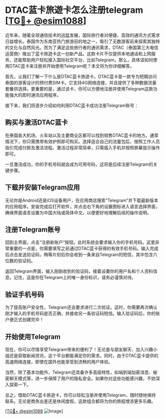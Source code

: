 # DTAC蓝卡旅遊卡怎么注册telegram [[TG💪+ @esim1088](https://t.me/s/esim1088)]

近年来，随着全球通信技术的迅猛发展，国际旅行者对便捷、高效的通讯方式需求日益增长。泰国作为东南亚热门旅游目的地之一，吸引了无数游客前来探索其独特的文化与自然风光。而为了满足这些旅行者的通讯需求，DTAC（泰国第三大电信运营商）推出了蓝卡旅遊卡这一创新产品。这款卡片不仅提供本地通话和上网服务，还能帮助用户轻松接入国际社交平台，比如Telegram。那么，具体该如何使用DTAC蓝卡来注册并开始使用Telegram呢？本文将为你详细解答。

首先，让我们了解一下什么是DTAC蓝卡旅遊卡。DTAC蓝卡是一款专为短期访问泰国的游客设计的预付费SIM卡。它支持4G网络连接，并且提供了多种数据流量套餐供选择。更重要的是，通过该卡，你可以方便地注册并使用Telegram这款功能强大的即时通讯应用程序。

接下来，我们将逐步介绍如何利用DTAC蓝卡成功注册Telegram账号：

## 购买与激活DTAC蓝卡

在泰国各大机场、火车站以及主要商业区都可以找到销售DTAC蓝卡的地方。通常情况下，你只需携带有效护照即可购买。选择适合自己的流量包后，按照工作人员指引完成付款及激活流程。激活过程非常简单，只需插入手机并按照屏幕提示操作即可。

一旦激活成功，你的手机号码就会成为可用号码，这将是后续注册Telegram的关键步骤。

## 下载并安装Telegram应用

无论你是Android还是iOS设备用户，在应用商店搜索“Telegram”并下载最新版本的应用程序。安装完成后打开软件，并点击右下角的设置图标进入语言选择界面，确保界面语言设置为中国大陆或简体中文，以便更好地理解后续的操作说明。

## 注册Telegram账号

回到主界面，点击“注册新账户”按钮。此时系统会要求输入你的手机号码。这里非常重要的一点是，你需要填写之前通过DTAC蓝卡获得的有效手机号码。输入完成后点击发送验证码，稍等片刻后你会收到一条来自Telegram的短信，其中包含六位数的验证码。

返回Telegram界面，输入刚刚收到的验证码，接着设置你的用户名和个人资料信息。记住，这是你在Telegram上的唯一身份标识，请务必谨慎对待。

## 验证手机号码

为了提高账户安全性，Telegram还会要求进行二次验证。这时，你需要再次确认刚才输入的手机号码是否正确，并接收另一条验证码短信。输入验证码后，你的账户便正式创建完毕！

## 开始使用Telegram

现在，你可以尽情享受Telegram带来的便利了！无论是与朋友聊天、加入兴趣小组还是获取新闻资讯，这个平台都能满足你的需求。同时，由于DTAC蓝卡提供的高速网络连接，即使在国外也能享受到流畅的用户体验。

当然，除了基本功能外，Telegram还具备许多高级特性，如端到端加密消息、秘密聊天模式等，进一步保障了用户的隐私安全。如果你对这些功能感兴趣，不妨深入探索一下。

总之，借助DTAC蓝卡旅遊卡，你可以轻松注册并使用Telegram，随时随地保持联系。无论是商务出差还是休闲度假，这款组合都将为你的旅程增添更多乐趣。

[[TG💪+ @esim1088](https://t.me/s/esim1088) ![Image](https://i.postimg.cc/4NQfJmqS/Snipaste-2025-05-13-00-14-12.png)]